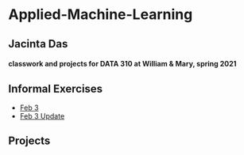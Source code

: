 # Applied-Machine-Learning
## Jacinta Das
#### classwork and projects for DATA 310 at William &amp; Mary, spring 2021

## Informal Exercises
- [Feb 3](https://github.com/jpdas18/Applied-Machine-Learning/blob/main/Feb3.md)
- [Feb 3 Update](https://github.com/jpdas18/Applied-Machine-Learning/blob/main/Feb_3_Excercise_Updated.md)

## Projects 
